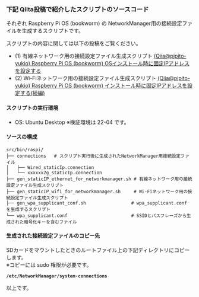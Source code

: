 ### 下記 Qiita投稿で紹介したスクリプトのソースコード

それぞれ Raspberry Pi OS (bookworm) の NetworkManager用の接続設定ファイルを生成するスクリプトです。

スクリプトの内容に関しては以下の投稿をご覧ください。
+ (1) 有線ネットワーク用の接続設定ファイル生成スクリプト
[(Qiia@pipito-yukio) Raspberry Pi OS (bookworm) OSインストール時に固定IPアドレスを設定する](https://qiita.com/pipito-yukio/items/8538bc50ba06f4aa2f7a)
+ (2) Wi-Fiネットワーク用の接続設定ファイル生成スクリプト
[(Qiia@pipito-yukio) Raspberry Pi OS (bookworm) インストール時に固定IPアドレスを設定する(続編)](https://qiita.com/pipito-yukio/items/86233e0fff8466d9355e)


#### スクリプトの実行環境

+ OS: Ubuntu Desktop
※検証環境は 22-04 です。


#### ソースの構成

```
src/bin/raspi/
├── connections   # スクリプト実行後に生成されたNetworkManager用接続設定ファイル
│   ├── Wired_staticIp.connection
│   └── xxxxxx2g_staticIp.connection
├── gen_staticIP_ethernet_for_networkmanager.sh # 有線ネットワーク用の接続設定ファイル生成スクリプト
├── gen_staticIP_wifi_for_networkmanager.sh     # Wi-Fiネットワーク用の接続設定ファイル生成スクリプト
├── gen_wpa_supplicant_conf.sh                 # wpa_supplicant.conf を生成するスクリプト
└── wpa_supplicant.conf                        # SSIDとパスフレーズから生成された暗号化キーを含むファイル
```

#### 生成された接続設定ファイルのコピー先

SDカードをマウントしたときのルートファイル上の下記ディレクトリにコピーします。  
※コピーには sudo 権限が必要です。

 **```/etc/NetworkManager/system-connections```**


以上です。
